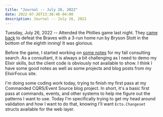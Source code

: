 ```yaml
---
title: "Journal -- July 26, 2022"
date: 2022-07-26T13:38:46-04:00
description: Journal -- July 26, 2022
---
```


Tuesday, July 26, 2022 -- Attended the Phillies game last night. They [came back](https://twitter.com/NBCSPhilly/status/1551919037705224193) to defeat the Braves with a 3-run home run by Bryson Stott in the bottom of the eighth inning! It was glorious.

Before the game, I started working on [some notes](https://twitter.com/zorn/status/1551657268327976961) for my fall consulting search. As a consultant, it is always a bit challenging as I need to demo my Elixir skills, but the client code is obviously not available to show. I think I have some good notes as well as some projects and blog posts from my ElixirFocus site.

I'm doing some coding work today, trying to finish my first pass at my Commanded CQRS/Event Source blog project. In short, it's a basic first pass at commands, events, and other systems to help me figure out the patterns I want to use. Today I'm specifically trying to get my head around validation and how I want to do that, knowing I'll want `Ecto.Changeset` structs available for the web layer.

